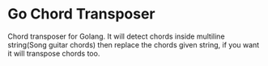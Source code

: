 # Go Chord Transposer
Chord transposer for Golang.
It will detect chords inside multiline string(Song guitar chords) then replace the chords given string, if you want it will transpose chords too.